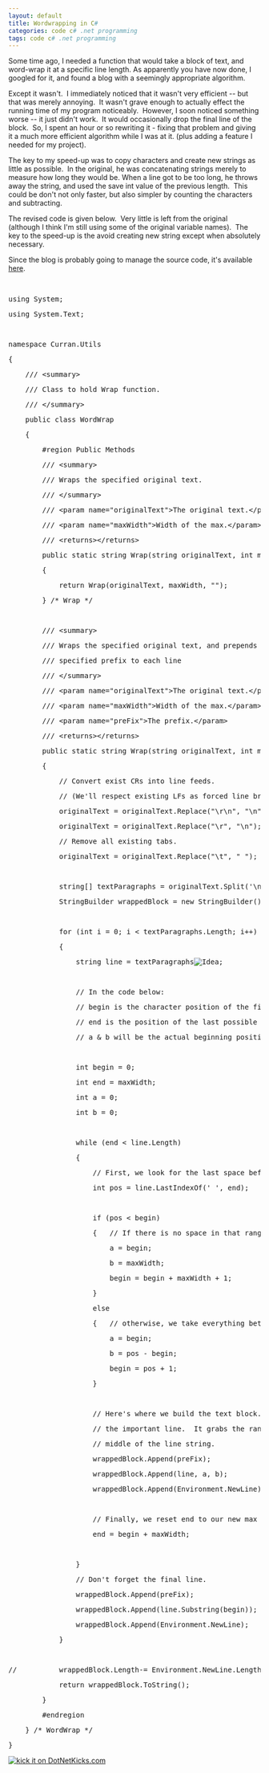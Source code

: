 ```yaml
---
layout: default
title: Wordwrapping in C#
categories: code c# .net programming
tags: code c# .net programming
---
```


  <p>Some time ago, I needed a function that would take a block of text, and word-wrap it at a specific line length. As apparently you have now done, I googled for it, and found a blog with a seemingly appropriate algorithm.  </p> <p>Except it wasn't.  I immediately noticed that it wasn't very efficient -- but that was merely annoying.  It wasn't grave enough to actually effect the running time of my program noticeably.  However, I soon noticed something worse -- it just didn't work.  It would occasionally drop the final line of the block.  So, I spent an hour or so rewriting it - fixing that problem and giving it a much more efficient algorithm while I was at it. (plus adding a feature I needed for my project).</p> <p>The key to my speed-up was to copy characters and create new strings as little as possible.  In the original, he was concatenating strings merely to measure how long they would be. When a line got to be too long, he throws away the string, and used the save int value of the previous length.  This could be don't not only faster, but also simpler by counting the characters and subtracting.</p> <p>The revised code is given below.  Very little is left from the original (although I think I'm still using some of the original variable names).  The key to the speed-up is the avoid creating new string except when absolutely necessary.</p> <p>Since the blog is probably going to manage the source code, it's available <a href="http://honestillusion.com/files/folders/c-sharp/entry3945.aspx">here</a>.</p> <p> </p> <div class="csharpcode"><pre class="alt"><span class="kwrd">using</span> System;</pre><pre><span class="kwrd">using</span> System.Text;</pre><pre class="alt"> </pre><pre><span class="kwrd">namespace</span> Curran.Utils</pre><pre class="alt">{</pre><pre>    <span class="rem">/// &lt;summary&gt;</span></pre><pre class="alt">    <span class="rem">/// Class to hold Wrap function.</span></pre><pre>    <span class="rem">/// &lt;/summary&gt;</span></pre><pre class="alt">    <span class="kwrd">public</span> <span class="kwrd">class</span> WordWrap</pre><pre>    {</pre><pre class="alt">        <span class="preproc">#region</span> Public Methods</pre><pre>        <span class="rem">/// &lt;summary&gt;</span></pre><pre class="alt">        <span class="rem">/// Wraps the specified original text.</span></pre><pre>        <span class="rem">/// &lt;/summary&gt;</span></pre><pre class="alt">        <span class="rem">/// &lt;param name="originalText"&gt;The original text.&lt;/param&gt;</span></pre><pre>        <span class="rem">/// &lt;param name="maxWidth"&gt;Width of the max.&lt;/param&gt;</span></pre><pre class="alt">        <span class="rem">/// &lt;returns&gt;&lt;/returns&gt;</span></pre><pre>        <span class="kwrd">public</span> <span class="kwrd">static</span> <span class="kwrd">string</span> Wrap(<span class="kwrd">string</span> originalText, <span class="kwrd">int</span> maxWidth)</pre><pre class="alt">        {</pre><pre>            <span class="kwrd">return</span> Wrap(originalText, maxWidth, <span class="str">""</span>);</pre><pre class="alt">        } <span class="rem">/* Wrap */</span></pre><pre> </pre><pre class="alt">        <span class="rem">/// &lt;summary&gt;</span></pre><pre>        <span class="rem">/// Wraps the specified original text, and prepends the </span></pre><pre class="alt">        <span class="rem">/// specified prefix to each line</span></pre><pre>        <span class="rem">/// &lt;/summary&gt;</span></pre><pre class="alt">        <span class="rem">/// &lt;param name="originalText"&gt;The original text.&lt;/param&gt;</span></pre><pre>        <span class="rem">/// &lt;param name="maxWidth"&gt;Width of the max.&lt;/param&gt;</span></pre><pre class="alt">        <span class="rem">/// &lt;param name="preFix"&gt;The prefix.&lt;/param&gt;</span></pre><pre>        <span class="rem">/// &lt;returns&gt;&lt;/returns&gt;</span></pre><pre class="alt">        <span class="kwrd">public</span> <span class="kwrd">static</span> <span class="kwrd">string</span> Wrap(<span class="kwrd">string</span> originalText, <span class="kwrd">int</span> maxWidth, <span class="kwrd">string</span> preFix)</pre><pre>        {</pre><pre class="alt">            <span class="rem">// Convert exist CRs into line feeds.</span></pre><pre>            <span class="rem">// (We'll respect existing LFs as forced line breaks)</span></pre><pre class="alt">            originalText = originalText.Replace(<span class="str">"\r\n"</span>, <span class="str">"\n"</span>);</pre><pre>            originalText = originalText.Replace(<span class="str">"\r"</span>, <span class="str">"\n"</span>);</pre><pre class="alt">            <span class="rem">// Remove all existing tabs.</span></pre><pre>            originalText = originalText.Replace(<span class="str">"\t"</span>, <span class="str">" "</span>);</pre><pre class="alt"> </pre><pre>            <span class="kwrd">string</span>[] textParagraphs = originalText.Split(<span class="str">'\n'</span>);</pre><pre class="alt">            StringBuilder wrappedBlock = <span class="kwrd">new</span> StringBuilder();</pre><pre> </pre><pre class="alt">            <span class="kwrd">for</span> (<span class="kwrd">int</span> i = 0; i &lt; textParagraphs.Length; i++)</pre><pre>            {</pre><pre class="alt">                <span class="kwrd">string</span> line = textParagraphs<img src="http://honestillusion.com/emoticons/emotion-55.gif" alt="Idea" />;</pre><pre> </pre><pre class="alt">                <span class="rem">// In the code below:</span></pre><pre>                <span class="rem">// begin is the character position of the first char of the current line.</span></pre><pre class="alt">                <span class="rem">// end is the position of the last possible character in the current line.</span></pre><pre>                <span class="rem">// a &amp; b will be the actual beginning position &amp; length of the current line.</span></pre><pre class="alt"> </pre><pre>                <span class="kwrd">int</span> begin = 0;</pre><pre class="alt">                <span class="kwrd">int</span> end = maxWidth;</pre><pre>                <span class="kwrd">int</span> a = 0;</pre><pre class="alt">                <span class="kwrd">int</span> b = 0;</pre><pre> </pre><pre class="alt">                <span class="kwrd">while</span> (end &lt; line.Length)</pre><pre>                {</pre><pre class="alt">                    <span class="rem">// First, we look for the last space before the max size.</span></pre><pre>                    <span class="kwrd">int</span> pos = line.LastIndexOf(<span class="str">' '</span>, end);</pre><pre class="alt"> </pre><pre>                    <span class="kwrd">if</span> (pos &lt; begin)</pre><pre class="alt">                    {   <span class="rem">// If there is no space in that range, we just take all of it.</span></pre><pre>                        a = begin;</pre><pre class="alt">                        b = maxWidth;</pre><pre>                        begin = begin + maxWidth + 1;</pre><pre class="alt">                    }</pre><pre>                    <span class="kwrd">else</span></pre><pre class="alt">                    {   <span class="rem">// otherwise, we take everything between begin &amp; that space.</span></pre><pre>                        a = begin;</pre><pre class="alt">                        b = pos - begin;</pre><pre>                        begin = pos + 1;</pre><pre class="alt">                    }</pre><pre> </pre><pre class="alt">                    <span class="rem">// Here's where we build the text block. The second Append is</span></pre><pre>                    <span class="rem">// the important line.  It grabs the range of character from the </span></pre><pre class="alt">                    <span class="rem">// middle of the line string.</span></pre><pre>                    wrappedBlock.Append(preFix);</pre><pre class="alt">                    wrappedBlock.Append(line, a, b);</pre><pre>                    wrappedBlock.Append(Environment.NewLine);</pre><pre class="alt"> </pre><pre>                    <span class="rem">// Finally, we reset end to our new max position.</span></pre><pre class="alt">                    end = begin + maxWidth;</pre><pre> </pre><pre class="alt">                }</pre><pre>                <span class="rem">// Don't forget the final line.</span></pre><pre class="alt">                wrappedBlock.Append(preFix);</pre><pre>                wrappedBlock.Append(line.Substring(begin));</pre><pre class="alt">                wrappedBlock.Append(Environment.NewLine);</pre><pre>            }</pre><pre class="alt"> </pre><pre><span class="rem">//          wrappedBlock.Length-= Environment.NewLine.Length;        // remove final \r\n</span></pre><pre class="alt">            <span class="kwrd">return</span> wrappedBlock.ToString();</pre><pre>        }</pre><pre class="alt">        <span class="preproc">#endregion</span></pre><pre>    } <span class="rem">/* WordWrap */</span></pre><pre class="alt">}</pre></div><a href="http://www.dotnetkicks.com/kick/?url=http://honestillusion.com/blogs/blog_0/archive/2006/10/06/Wordwrapping-in-C_2300_.aspx"><img alt="kick it on DotNetKicks.com" src="http://www.dotnetkicks.com/Services/Images/KickItImageGenerator.ashx?url=http://honestillusion.com/blogs/blog_0/archive/2006/10/06/Wordwrapping-in-C_2300_.aspx" border="0" /></a>